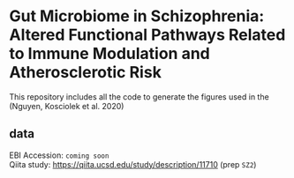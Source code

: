 # Gut Microbiome in Schizophrenia: Altered Functional Pathways Related to Immune Modulation and Atherosclerotic Risk

This repository includes all the code to generate the figures used in the (Nguyen, Kosciolek et al. 2020)

## data
EBI Accession: `coming soon`  
Qiita study: https://qiita.ucsd.edu/study/description/11710 (prep `SZ2`)
